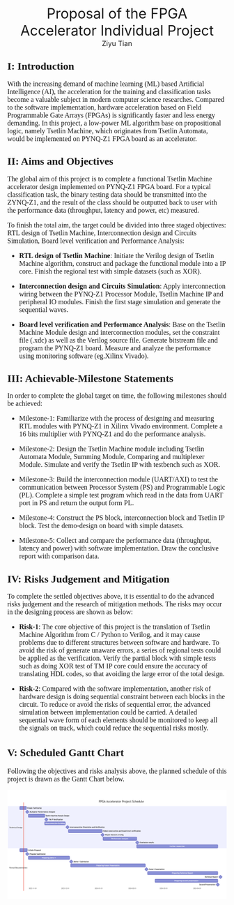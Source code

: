 <div align='center' ><font size ='6'>Proposal of the FPGA Accelerator Individual Project </font> </div>

<div align='center' ><font size ='3'>Ziyu Tian</font> </div>


## <font size=5 face=Times New Roman>I: Introduction</font>
<font size=3 face=Times New Roman>

With the increasing demand of machine learning (ML) based Artificial Intelligence (AI), the acceleration for the training and classification tasks become a valuable subject in modern computer science researches. Compared to the software implementation, hardware acceleration based on Field Programmable Gate Arrays (FPGAs) is significantly faster and less energy demanding. In this project, a low-power ML algorithm base on propositional logic, namely Tsetlin Machine, which originates from Tsetlin Automata, would be implemented on PYNQ-Z1 FPGA board as an accelerator. 

</font>


## <font size=5 face=Times New Roman>II: Aims and Objectives</font>
<font size=3 face=Times New Roman> 

The global aim of this project is to complete a functional Tsetlin Machine accelerator design implemented on PYNQ-Z1 FPGA board. For a typical classification task, the binary testing data should be transmitted into the ZYNQ-Z1, and the result of the class should be outputted back to user with the performance data (throughput, latency and power, etc) measured.

To finish the total aim, the target could be divided into three staged objectives: RTL design of Tsetlin Machine, Interconnection design and Circuits Simulation, Board level verification and Performance Analysis:

- **RTL design of Tsetlin Machine**: Initiate the Verilog design of Tsetlin Machine algorithm, construct and package the functional module into a IP core. Finish the regional test with simple datasets (such as XOR).


- **Interconnection design and Circuits Simulation**: Apply interconnection wiring between the PYNQ-Z1 Processor Module, Tsetlin Machine IP and peripheral IO modules. Finish the first stage simulation and generate the sequential waves.


- **Board level verification and Performance Analysis**: Base on the Tsetlin Machine Module design and interconnection modules, set the constraint file (.xdc) as well as the Verilog source file. Generate bitstream file and program the PYNQ-Z1 board. Measure and analyze the performance using monitoring software (eg.Xilinx Vivado).


</font>



## <font size=5 face=Times New Roman>III: Achievable-Milestone Statements </font>
<font size=3 face=Times New Roman> 

In order to complete the global target on time, the following milestones should be achieved:

- Milestone-1: Familiarize with the process of designing and measuring RTL modules with PYNQ-Z1 in Xilinx Vivado environment. Complete a 16 bits multiplier with PYNQ-Z1 and do the performance analysis.

- Milestone-2: Design the Tsetlin Machine module including Tsetlin Automata Module, Summing Module, Comparing and multiplexer Module. Simulate and verify the Tsetlin IP with testbench such as XOR.

- Milestone-3: Build the interconnection module (UART/AXI) to test the communication between Processor System (PS) and Programmable Logic (PL). Complete a simple test program which read in the data from UART port in PS and return the output form PL.

- Milestone-4: Construct the PS block, interconnection block and Tsetlin IP block. Test the demo-design on board with simple datasets.

- Milestone-5: Collect and compare the performance data (throughput, latency and power) with software implementation. Draw the conclusive report with comparison data.

</font>


## <font size=5 face=Times New Roman>IV: Risks Judgement and Mitigation   </font>
<font size=3 face=Times New Roman> 

To complete the settled objectives above, it is essential to do the advanced risks judgement and the research of mitigation methods. The risks may occur in the designing process are shown as below:

- **Risk-1**: The core objective of this project is the translation of Tsetlin Machine Algorithm from C / Python to Verilog, and it may cause problems due to different structures between software and hardware. To avoid the risk of generate unaware errors, a series of regional tests could be applied as the verification. Verify the partial block with simple tests such as doing XOR test of TM IP core could ensure the accuracy of translating  HDL codes, so that avoiding the large error of the total design.


- **Risk-2**: Compared with the software implementation, another risk of hardware design is doing sequential constraint between each blocks in the circuit. To reduce or avoid the risks of sequential error, the advanced simulation between implementation could be carried. A detailed sequential wave form of each elements should be monitored to keep all the signals on track, which could reduce the sequential risks mostly. 




## <font size=5 face=Times New Roman>V: Scheduled Gantt Chart </font>
<font size=3 face=Times New Roman> 

Following the objectives and risks analysis above, the planned schedule of this project is drawn as the Gantt Chart below.


![](image/2023-10-23-11-22-18.png)













